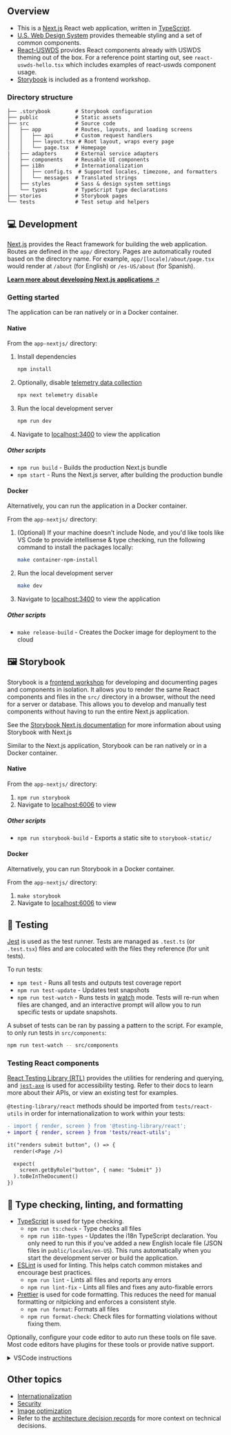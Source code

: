 ## Overview

- This is a [Next.js](https://nextjs.org/) React web application, written in [TypeScript](https://www.typescriptlang.org/).
- [U.S. Web Design System](https://designsystem.digital.gov) provides themeable styling and a set of common components.
- [React-USWDS](https://github.com/trussworks/react-uswds) provides React components already with USWDS theming out of the box. For a reference point starting out, see `react-uswds-hello.tsx` which includes examples of react-uswds component usage.
- [Storybook](https://storybook.js.org/) is included as a frontend workshop.

### Directory structure

```
├── .storybook        # Storybook configuration
├── public            # Static assets
├── src               # Source code
│   ├── app           # Routes, layouts, and loading screens
│   │   ├── api       # Custom request handlers
│   │   ├── layout.tsx # Root layout, wraps every page
│   │   └── page.tsx  # Homepage
|   ├── adapters      # External service adapters
│   ├── components    # Reusable UI components
│   ├── i18n          # Internationalization
│   │   ├── config.ts  # Supported locales, timezone, and formatters
│   │   └── messages  # Translated strings
│   ├── styles        # Sass & design system settings
│   └── types         # TypeScript type declarations
├── stories           # Storybook pages
└── tests             # Test setup and helpers
```

## 💻 Development

[Next.js](https://nextjs.org/docs) provides the React framework for building the web application. Routes are defined in the `app/` directory. Pages are automatically routed based on the directory name. For example, `app/[locale]/about/page.tsx` would render at `/about` (for English) or `/es-US/about` (for Spanish).

[**Learn more about developing Next.js applications** ↗️](https://nextjs.org/docs)

### Getting started

The application can be ran natively or in a Docker container.

#### Native

From the `app-nextjs/` directory:

1. Install dependencies
   ```bash
   npm install
   ```
1. Optionally, disable [telemetry data collection](https://nextjs.org/telemetry)
   ```bash
   npx next telemetry disable
   ```
1. Run the local development server
   ```bash
   npm run dev
   ```
1. Navigate to [localhost:3400](http://localhost:3400) to view the application

##### Other scripts

- `npm run build` - Builds the production Next.js bundle
- `npm start` - Runs the Next.js server, after building the production bundle

#### Docker

Alternatively, you can run the application in a Docker container.

From the `app-nextjs/` directory:

1. (Optional) If your machine doesn't include Node, and you'd like tools like VS Code to provide intellisense & type checking, run the following command to install the packages locally:
   ```bash
   make container-npm-install
   ```
1. Run the local development server
   ```bash
   make dev
   ```
1. Navigate to [localhost:3400](http://localhost:3400) to view the application

##### Other scripts

- `make release-build` - Creates the Docker image for deployment to the cloud

## 🖼️ Storybook

Storybook is a [frontend workshop](https://bradfrost.com/blog/post/a-frontend-workshop-environment/) for developing and documenting pages and components in isolation. It allows you to render the same React components and files in the `src/` directory in a browser, without the need for a server or database. This allows you to develop and manually test components without having to run the entire Next.js application.

See the [Storybook Next.js documentation](https://github.com/storybookjs/storybook/tree/next/code/frameworks/nextjs) for more information about using Storybook with Next.js

Similar to the Next.js application, Storybook can be ran natively or in a Docker container.

#### Native

From the `app-nextjs/` directory:

1. `npm run storybook`
2. Navigate to [localhost:6006](http://localhost:6006) to view

##### Other scripts

- `npm run storybook-build` - Exports a static site to `storybook-static/`

#### Docker

Alternatively, you can run Storybook in a Docker container.

From the `app-nextjs/` directory:

1. `make storybook`
2. Navigate to [localhost:6006](http://localhost:6006) to view

## 🐛 Testing

[Jest](https://jestjs.io/docs/getting-started) is used as the test runner. Tests are managed as `.test.ts` (or `.test.tsx`) files and are colocated with the files they reference (for unit tests).

To run tests:

- `npm test` - Runs all tests and outputs test coverage report
- `npm run test-update` - Updates test snapshots
- `npm run test-watch` - Runs tests in [watch](https://jestjs.io/docs/cli#--watch) mode. Tests will re-run when files are changed, and an interactive prompt will allow you to run specific tests or update snapshots.

A subset of tests can be ran by passing a pattern to the script. For example, to only run tests in `src/components`:

```sh
npm run test-watch -- src/components
```

### Testing React components

[React Testing Library (RTL)](https://testing-library.com/docs/react-testing-library/intro) provides the utilities for rendering and querying, and [`jest-axe`](https://www.npmjs.com/package/jest-axe) is used for accessibility testing. Refer to their docs to learn more about their APIs, or view an existing test for examples.

`@testing-library/react` methods should be imported from `tests/react-utils` in order for internationalization to work within your tests:

```diff
- import { render, screen } from '@testing-library/react';
+ import { render, screen } from 'tests/react-utils';

it("renders submit button", () => {
  render(<Page />)

  expect(
    screen.getByRole("button", { name: "Submit" })
  ).toBeInTheDocument()
})
```

## 🤖 Type checking, linting, and formatting

- [TypeScript](https://www.typescriptlang.org/) is used for type checking.
  - `npm run ts:check` - Type checks all files
  - `npm run i18n-types` - Updates the i18n TypeScript declaration. You only need to run this if you've added a new English locale file (JSON files in `public/locales/en-US`). This runs automatically when you start the development server or build the application.
- [ESLint](https://eslint.org/) is used for linting. This helps catch common mistakes and encourage best practices.
  - `npm run lint` - Lints all files and reports any errors
  - `npm run lint-fix` - Lints all files and fixes any auto-fixable errors
- [Prettier](https://prettier.io/) is used for code formatting. This reduces the need for manual formatting or nitpicking and enforces a consistent style.
  - `npm run format`: Formats all files
  - `npm run format-check`: Check files for formatting violations without fixing them.

Optionally, configure your code editor to auto run these tools on file save. Most code editors have plugins for these tools or provide native support.

<details>
  <summary>VSCode instructions</summary>

1. Install the [Prettier](https://marketplace.visualstudio.com/items?itemName=esbenp.prettier-vscode) and [ESLint](https://marketplace.visualstudio.com/items?itemName=dbaeumer.vscode-eslint) extensions.
2. Add the following to a `.vscode/settings.json` file, in whichever directory you open in VSCode (root or this directory):

   ```json
   {
     "editor.codeActionsOnSave": {
       "source.fixAll.eslint": true
     },
     "editor.formatOnSave": true,
     "editor.defaultFormatter": "esbenp.prettier-vscode",
     "eslint.workingDirectories": ["./app-nextjs"],
     "typescript.validate.enable": true
   }
   ```

[Learn more about these settings](https://code.visualstudio.com/docs/getstarted/settings)

</details>

## Other topics

- [Internationalization](../docs/app-nextjs/internationalization.md)
- [Security](../docs/app-nextjs/security.md)
- [Image optimization](../docs/app-nextjs/image-optimization.md)
- Refer to the [architecture decision records](../docs/decisions) for more context on technical decisions.
